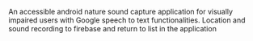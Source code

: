 An accessible android nature sound capture application for visually impaired users with Google speech to text functionalities. Location and sound recording to firebase and return to list in the application
